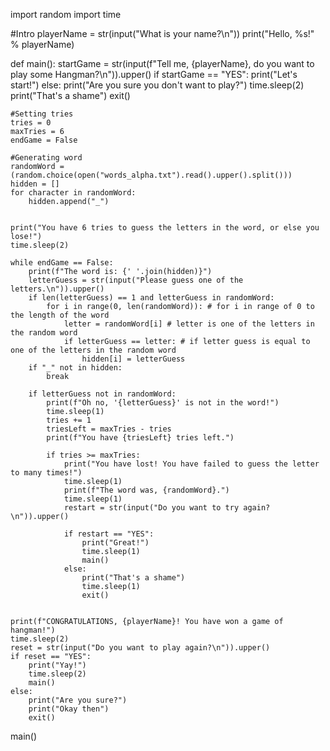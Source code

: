 import random
import time

#Intro
playerName = str(input("What is your name?\n"))
print("Hello, %s!" % playerName)

def main():
    startGame = str(input(f"Tell me, {playerName}, do you want to play some Hangman?\n")).upper()
    if startGame == "YES":
        print("Let's start!")
    else:
        print("Are you sure you don't want to play?")
        time.sleep(2)
        print("That's a shame")
        exit()

    #Setting tries 
    tries = 0
    maxTries = 6
    endGame = False

    #Generating word
    randomWord = (random.choice(open("words_alpha.txt").read().upper().split()))
    hidden = []
    for character in randomWord:
        hidden.append("_")


    print("You have 6 tries to guess the letters in the word, or else you lose!")
    time.sleep(2)

    while endGame == False:
        print(f"The word is: {' '.join(hidden)}")
        letterGuess = str(input("Please guess one of the letters.\n")).upper()
        if len(letterGuess) == 1 and letterGuess in randomWord:
            for i in range(0, len(randomWord)): # for i in range of 0 to the length of the word 
                letter = randomWord[i] # letter is one of the letters in the random word 
                if letterGuess == letter: # if letter guess is equal to one of the letters in the random word
                    hidden[i] = letterGuess
        if "_" not in hidden:
            break

        if letterGuess not in randomWord:
            print(f"Oh no, '{letterGuess}' is not in the word!")
            time.sleep(1)
            tries += 1
            triesLeft = maxTries - tries 
            print(f"You have {triesLeft} tries left.")
            
            if tries >= maxTries:
                print("You have lost! You have failed to guess the letter to many times!")
                time.sleep(1)
                print(f"The word was, {randomWord}.")
                time.sleep(1)
                restart = str(input("Do you want to try again?\n")).upper()

                if restart == "YES":
                    print("Great!")
                    time.sleep(1)
                    main()
                else:
                    print("That's a shame")
                    time.sleep(1)
                    exit()

   
    print(f"CONGRATULATIONS, {playerName}! You have won a game of hangman!")
    time.sleep(2)
    reset = str(input("Do you want to play again?\n")).upper()
    if reset == "YES":
        print("Yay!")
        time.sleep(2)
        main()
    else:
        print("Are you sure?")
        print("Okay then")
        exit()

   

         

















main()
